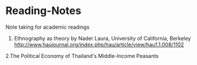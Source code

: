 # Reading-Notes
Note taking for academic readings

1. Ethnography as theory by Nader Laura, University of California, Berkeley
http://www.haujournal.org/index.php/hau/article/view/hau1.1.008/1102

2.The Political Economy of Thailand's Middle-Income Peasants

